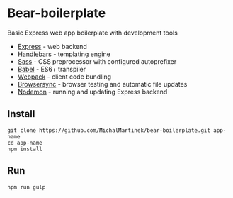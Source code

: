 # Bear-boilerplate
Basic Express web app boilerplate with development tools

* [Express](https://expressjs.com/) - web backend
* [Handlebars](http://handlebarsjs.com/) - templating engine
* [Sass](http://sass-lang.com/) - CSS preprocessor with configured autoprefixer
* [Babel](https://babeljs.io/) - ES6+ transpiler 
* [Webpack](https://webpack.github.io/) - client code bundling
* [Browsersync](https://www.browsersync.io/) - browser testing and automatic file updates
* [Nodemon](https://github.com/remy/nodemon) - running and updating Express backend


## Install
```
git clone https://github.com/MichalMartinek/bear-boilerplate.git app-name
cd app-name
npm install
```

## Run

```
npm run gulp
```
